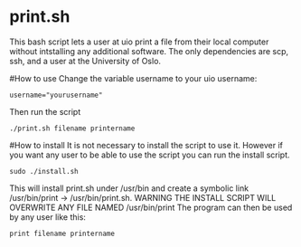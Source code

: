 # print.sh
This bash script lets a user at uio print a file from their local computer without intstalling any additional software.
The only dependencies are scp, ssh, and a user at the University of Oslo.

#How to use
Change the variable username to your uio username:
```
username="yourusername"
```
Then run the script
```
./print.sh filename printername
```
#How to install
It is not necessary to install the script to use it.
However if you want any user to be able to use the script you can run the install script.
```
sudo ./install.sh
```
This will install print.sh under /usr/bin and create a symbolic link /usr/bin/print -> /usr/bin/print.sh.
WARNING THE INSTALL SCRIPT WILL OVERWRITE ANY FILE NAMED /usr/bin/print
The program can then be used by any user like this:
```
print filename printername
```
